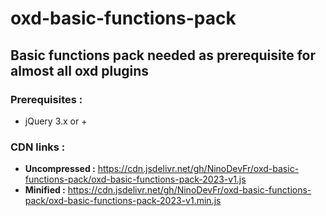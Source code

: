 # oxd-basic-functions-pack
## Basic functions pack needed as prerequisite for almost all oxd plugins
### Prerequisites :
- jQuery 3.x or +
### CDN links :
- **Uncompressed :** https://cdn.jsdelivr.net/gh/NinoDevFr/oxd-basic-functions-pack/oxd-basic-functions-pack-2023-v1.js
- **Minified :** https://cdn.jsdelivr.net/gh/NinoDevFr/oxd-basic-functions-pack/oxd-basic-functions-pack-2023-v1.min.js
